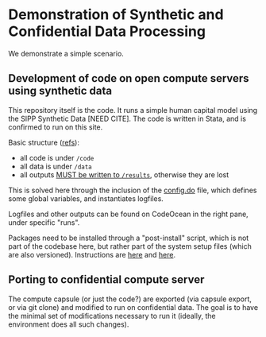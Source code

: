 # Demonstration of Synthetic and Confidential Data Processing

We demonstrate a simple scenario.

## Development of code on open compute servers using synthetic data

This repository itself is the code. It runs a simple human capital model using the SIPP Synthetic Data [NEED CITE]. The code is written in Stata, and is confirmed to run on this site.

Basic structure ([refs](https://help.codeocean.com/getting-started/uploading-code-and-data/paths)):
- all code is under `/code`
- all data is under `/data`
- all outputs [MUST be written to `/results`](https://help.codeocean.com/getting-started/uploading-code-and-data/saving-files), otherwise they are lost

This is solved here through the inclusion of the [config.do](config.do) file, which defines some global variables, and instantiates logfiles.

Logfiles and other outputs can be found on CodeOcean in the right pane, under specific "runs". 

Packages need to be installed through a "post-install" script, which is not part of the codebase here, but rather part of the system setup files (which are also versioned). Instructions are [here](https://help.codeocean.com/getting-started/the-computational-environment/using-the-postinstall-script-for-further-customization) and [here](https://help.codeocean.com/tips-and-tricks/language-specific-issues/using-stata-on-code-ocean).


## Porting to confidential compute server

The compute capsule (or just the code?) are exported (via capsule export, or via git clone) and modified to run on confidential data. The goal is to have the minimal set of modifications necessary to run it (ideally, the environment does all such changes).

